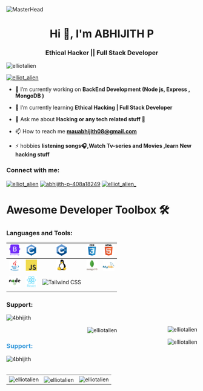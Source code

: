 ![MasterHead](https://user-images.githubusercontent.com/10498744/210012254-234538ff-d198-48aa-8964-37e6fd45d227.gif)
<h1 align="center">Hi 👋, I'm ABHIJITH P</h1>
<h3 align="center">Ethical Hacker || Full Stack Developer</h3>
<p align="left"> <img src="https://komarev.com/ghpvc/?username=elliotalien&label=Profile%20views&color=0e75b6&style=flat" alt="elliotalien" /> </p>

<p align="left"> <a href="https://twitter.com/elliot_alien" target="blank"><img src="https://img.shields.io/twitter/follow/elliot_alien?logo=twitter&style=for-the-badge" alt="elliot_alien" /></a> </p>

- 🔭 I’m currently working on **BackEnd Development (Node js, Express , MongoDB )**

- 🌱 I’m currently learning **Ethical Hacking | Full Stack Developer**

- 💬 Ask me about **Hacking or any tech related stuff 🤩**

- 📫 How to reach me **mauabhijith08@gmail.com**

- ⚡ hobbies **listening songs🎧,Watch Tv-series and Movies ,learn New hacking stuff**

<h3 align="left">Connect with me:</h3>
<p align="left">
<a href="https://twitter.com/elliot_alien" target="blank"><img align="center" src="https://raw.githubusercontent.com/rahuldkjain/github-profile-readme-generator/master/src/images/icons/Social/twitter.svg" alt="elliot_alien" height="30" width="40" /></a>
<a href="https://linkedin.com/in/abhijith-p-408a18249" target="blank"><img align="center" src="https://raw.githubusercontent.com/rahuldkjain/github-profile-readme-generator/master/src/images/icons/Social/linked-in-alt.svg" alt="abhijith-p-408a18249" height="30" width="40" /></a>
<a href="https://instagram.com/elliot_alien_" target="blank"><img align="center" src="https://raw.githubusercontent.com/rahuldkjain/github-profile-readme-generator/master/src/images/icons/Social/instagram.svg" alt="elliot_alien_" height="30" width="40" /></a>
</p>


# Awesome Developer Toolbox 🛠️

### Languages and Tools:

| <img src="https://raw.githubusercontent.com/devicons/devicon/master/icons/bootstrap/bootstrap-plain-wordmark.svg" alt="Bootstrap" width="30" height="30"/> | <img src="https://raw.githubusercontent.com/devicons/devicon/master/icons/c/c-original.svg" alt="C" width="30" height="30"/> | <img src="https://raw.githubusercontent.com/devicons/devicon/master/icons/cplusplus/cplusplus-original.svg" alt="C++" width="30" height="30"/> | <img src="https://raw.githubusercontent.com/devicons/devicon/master/icons/css3/css3-original-wordmark.svg" alt="CSS" width="30" height="30"/> | <img src="https://raw.githubusercontent.com/devicons/devicon/master/icons/html5/html5-original-wordmark.svg" alt="HTML5" width="30" height="30"/> |
|:--------------------------------:|:--------------------------------:|:--------------------------------:|:--------------------------------:|:--------------------------------:|
| <img src="https://raw.githubusercontent.com/devicons/devicon/master/icons/java/java-original.svg" alt="Java" width="30" height="30"/> | <img src="https://raw.githubusercontent.com/devicons/devicon/master/icons/javascript/javascript-original.svg" alt="JavaScript" width="30" height="30"/> | <img src="https://raw.githubusercontent.com/devicons/devicon/master/icons/linux/linux-original.svg" alt="Linux" width="30" height="30"/> | <img src="https://raw.githubusercontent.com/devicons/devicon/master/icons/mongodb/mongodb-original-wordmark.svg" alt="MongoDB" width="30" height="30"/> | <img src="https://raw.githubusercontent.com/devicons/devicon/master/icons/mysql/mysql-original-wordmark.svg" alt="MySQL" width="30" height="30"/> |
||
| <img src="https://raw.githubusercontent.com/devicons/devicon/master/icons/nodejs/nodejs-original-wordmark.svg" alt="Node.js" width="30" height="30"/> | <img src="https://raw.githubusercontent.com/devicons/devicon/master/icons/react/react-original-wordmark.svg" alt="React" width="30" height="30"/> | <img src="https://www.vectorlogo.zone/logos/tailwindcss/tailwindcss-icon.svg" alt="Tailwind CSS" width="30" height="30"/> | | |
||


<h3 align="left">Support:</h3>
<p><a href="https://www.buymeacoffee.com/4bhijith"> <img align="left" src="https://cdn.buymeacoffee.com/buttons/v2/default-yellow.png" height="50" width="210" alt="4bhijith" /></a></p>
<br>
<p><img align="right" src="https://github-readme-stats.vercel.app/api/top-langs?username=elliotalien&show_icons=true&locale=en&layout=compact" alt="elliotalien" /></p>

<p>&nbsp;<img align="center" src="https://github-readme-stats.vercel.app/api?username=elliotalien&show_icons=true&locale=en" alt="elliotalien" /></p>

<p><img align="right" src="https://github-readme-streak-stats.herokuapp.com/?user=elliotalien&" alt="elliotalien" /></p>


<h3 align="left" style="color: #3498db;">Support:</h3>
<p><a href="https://www.buymeacoffee.com/4bhijith"> <img align="left" src="https://cdn.buymeacoffee.com/buttons/v2/default-yellow.png" height="50" width="210" alt="4bhijith" /></a></p>
<br>
<table>
  <tr>
    <td>
      <img align="right" src="https://github-readme-stats.vercel.app/api/top-langs?username=elliotalien&show_icons=true&locale=en&layout=compact" alt="elliotalien" />
    </td>
    <td>
      <img align="center" src="https://github-readme-stats.vercel.app/api?username=elliotalien&show_icons=true&locale=en" alt="elliotalien" />
    </td>
    <td>
      <img align="right" src="https://github-readme-streak-stats.herokuapp.com/?user=elliotalien&" alt="elliotalien" />
    </td>
  </tr>
</table>


